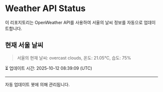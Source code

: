 
# Weather API Status

이 리포지토리는 OpenWeather API를 사용하여 서울의 날씨 정보를 자동으로 업데이트합니다.

## 현재 서울 날씨
> 서울의 현재 날씨: overcast clouds, 온도: 21.05°C, 습도: 75%

⏳ 업데이트 시간: 2025-10-12 08:39:09 (UTC)

---
자동 업데이트 봇에 의해 관리됩니다.
